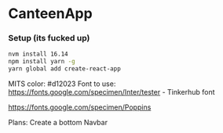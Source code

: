 # CanteenApp

### Setup (its fucked up)

```bash
nvm install 16.14
npm install yarn -g
yarn global add create-react-app
```

MITS color: #d12023
Font to use: https://fonts.google.com/specimen/Inter/tester - Tinkerhub font

https://fonts.google.com/specimen/Poppins

Plans:
Create a bottom Navbar
